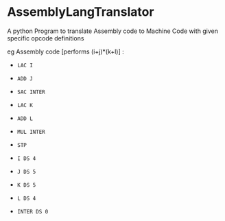 # AssemblyLangTranslator
A python Program to translate Assembly code to Machine Code with given specific opcode definitions

eg Assembly code [performs (i+j)*(k+l)] :

*     LAC I     
*     ADD J
*     SAC INTER
*     LAC K
*     ADD L
*     MUL INTER
*     STP
*     I DS 4
*     J DS 5
*     K DS 5
*     L DS 4
*     INTER DS 0

